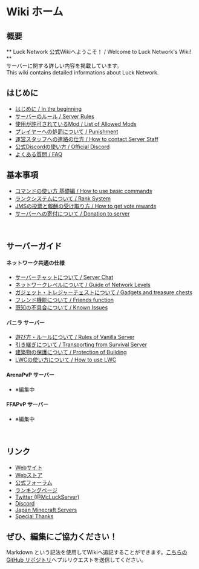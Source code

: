 # Wiki ホーム

## 概要
  ** Luck Network 公式Wikiへようこそ！ / Welcome to Luck Network's Wiki! **   
	サーバーに関する詳しい内容を掲載しています。   
	This wiki contains detailed informations about Luck Network.   

## はじめに
  * [はじめに / In the beginning](in_the_beginning.md)
  * [サーバーのルール / Server Rules](rules.md)
  * [使用が許可されているMod / List of Allowed Mods](mods.md)
  * [プレイヤーへの処罰について / Punishment](punish.md)
  * [運営スタッフへの連絡の仕方 / How to contact Server Staff](report.md)
  * [公式Discordの使い方 / Official Discord](discord.md)
  * [よくある質問 / FAQ](faq.md)

## 基本事項
  * [コマンドの使い方 基礎編 / How to use basic commands](basic_cmds.md)
  * [ランクシステムについて / Rank System](rank.md)
  * [JMSの投票と報酬の受け取り方 / How to get vote rewards](vote.md)
  * [サーバーへの寄付について / Donation to server](donate.md)

<br>

## サーバーガイド
#### ネットワーク共通の仕様
  * [サーバーチャットについて / Server Chat](chat.md)
  * [ネットワークレベルについて / Guide of Network Levels](nlv.md)
  * [ガジェット・トレジャーチェストについて / Gadgets and treasure chests](gadgets.md)
  * [フレンド機能について / Friends function](friends.md)
  * [既知の不具合について / Known Issues](known_issues.md)

#### バニラ サーバー
  * [遊び方・ルールについて / Rules of Vanilla Server](vanilla_rules.md)
  * [引き継ぎについて / Transporting from Survival Server](vanilla_trans.md)
  * [建築物の保護について / Protection of Building](build_protection.md)
  * [LWCの使い方について / How to use LWC](lwc.md)

#### ArenaPvP サーバー
  * ※編集中

#### FFAPvP サーバー
  * ※編集中


<br>



## リンク
  * [Webサイト](https://lucknetwork.jp)
  * [Webストア](https://lucknetwork.buycraft.net/)
  * [公式フォーラム](https://forum.lucknetwork.jp/)
  * [ランキングページ](https://rankings.lucknetwork.jp/level)
  * [Twitter (@McLuckServer)](https://twitter.com/McLuckServer)
  * [Discord](discord.md)
  * [Japan Minecraft Servers](https://minecraft.jp/servers/lucknetwork.jp)
  * [Special Thanks](special_thanks.md)

## ぜひ、編集にご協力ください！
Markdown という記法を使用してWikiへ追記することができます。[こちらの GitHub リポジトリ](https://github.com/lucknet/luckwiki)へプルリクエストを送信してください。
